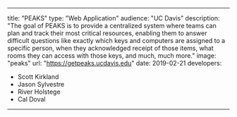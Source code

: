 ---

title: "PEAKS"
type: "Web Application"
audience: "UC Davis"
description: "The goal of PEAKS is to provide a centralized system where teams can plan and track their most critical resources, enabling them to answer difficult questions like exactly which keys and computers are assigned to a specific person, when they acknowledged receipt of those items, what rooms they can access with those keys, and much, much more."
image: "peaks"
url: "https://getpeaks.ucdavis.edu"
date: 2019-02-21
developers:

- Scott Kirkland
- Jason Sylvestre
- River Holstege
- Cal Doval

---